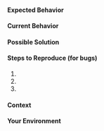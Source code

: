 <!-- BEFORE REPORTING A NEW ISSUE (FOR BUGS) -->

<!--
0. Look at https://github.com/ihodev/sublime-boxy/wiki#known-issues

1. Try to restart Sublime Text

  - [macOS]   `Sublime Text -> Quit Sublime Text`
  - [Windows] `File -> Exit`
  - [Linux]   `File -> Exit`

2. Go to `Sublime Text -> Preferences -> Browse Packages ...` and remove `[Boxy-Theme]` directory if it exists, then repeat step 1.

3. Clear your Sublime Text cache and indexes via removing these folders

  - [macOS] `~/Library/Application Support/Sublime Text 3/Cache` and `~/Library/Application Support/Sublime Text 3/Index`
  - [Windows] `%LOCALAPPDATA%\Sublime Text 3`
  - [Linux] `~/.config/sublime-text-3/Cache` and `~/.config/sublime-text-3/Index`

  then repeat step 1.

4. Go to `Sublime Text -> Preferences -> Browse Packages ...` and remove `[markupsafe], [mdpopups], [pygments], [python-jinja2], [python-markdown]` directories if they exist, restart ST (step 1).

5. Start Sublime Text and run `Package Control: Satisfy Dependencies` via `Command Palette`, then restart ST (step 1)
-->

<!-- Provide a general summary of the issue in the Title above -->

#### Expected Behavior
<!-- If you're describing a bug, tell us what should happen -->
<!-- If you're suggesting a change/improvement, tell us how it should work -->

#### Current Behavior
<!-- If describing a bug, tell us what happens instead of the expected behavior -->
<!-- If suggesting a change/improvement, explain the difference from current behavior -->

#### Possible Solution
<!-- Not obligatory, but suggest a fix/reason for the bug, -->
<!-- or ideas how to implement the addition or change -->

#### Steps to Reproduce (for bugs)
<!-- Provide a link to a live example, or an unambiguous set of steps to -->
<!-- reproduce this bug. -->
1.
2.
3.

#### Context
<!-- How has this issue affected you? What are you trying to accomplish? -->
<!-- Providing context helps us come up with a solution that is most useful in the real world -->

#### Your Environment
<!-- Include as many relevant details about the environment you experienced the bug in -->
<!-- You can paste here the output of `Package Settings -> Boxy-Theme -> Environment` command (also available via Command Palette) -->
<!-- Also don't forget to provide ST Console output (`View -> Show Console`) -->
